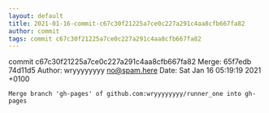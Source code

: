 ```yaml
---
layout: default
title: 2021-01-16-commit-c67c30f21225a7ce0c227a291c4aa8cfb667fa82
author: commit
tags: commit c67c30f21225a7ce0c227a291c4aa8cfb667fa82
---
```


commit c67c30f21225a7ce0c227a291c4aa8cfb667fa82
Merge: 65f7edb 74d11d5
Author: wryyyyyyyy <no@spam.here>
Date:   Sat Jan 16 05:19:19 2021 +0100

    Merge branch 'gh-pages' of github.com:wryyyyyyyy/runner_one into gh-pages
